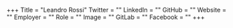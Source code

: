 +++
Title = "Leandro Rossi"
Twitter = ""
LinkedIn = ""
GitHub = ""
Website = ""
Employer = ""
Role = ""
Image = ""
GitLab = ""
Facebook = ""
+++

